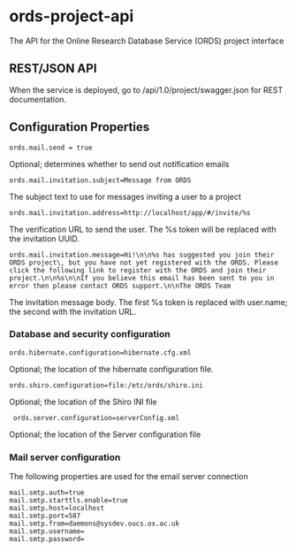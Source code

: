 # ords-project-api

The API for the Online Research Database Service (ORDS) project interface

## REST/JSON API

When the service is deployed, go to /api/1.0/project/swagger.json for REST documentation.

## Configuration Properties

    ords.mail.send = true

Optional; determines whether to send out notification emails

    ords.mail.invitation.subject=Message from ORDS

The subject text to use for messages inviting a user to a project

    ords.mail.invitation.address=http://localhost/app/#/invite/%s

The verification URL to send the user. The %s token will be replaced with the invitation UUID.

    ords.mail.invitation.message=Hi!\n\n%s has suggested you join their ORDS project\, but you have not yet registered with the ORDS. Please click the following link to register with the ORDS and join their project.\n\n%s\n\nIf you believe this email has been sent to you in error then please contact ORDS support.\n\nThe ORDS Team

The invitation message body. The first %s token is replaced with user.name; the second with the invitation URL.

### Database and security configuration

    ords.hibernate.configuration=hibernate.cfg.xml

Optional; the location of the hibernate configuration file.

    ords.shiro.configuration=file:/etc/ords/shiro.ini

Optional; the location of the Shiro INI file

     ords.server.configuration=serverConfig.xml

Optional; the location of the Server configuration file

### Mail server configuration

The following properties are used for the email server connection

    mail.smtp.auth=true
    mail.smtp.starttls.enable=true
    mail.smtp.host=localhost
    mail.smtp.port=587
    mail.smtp.from=daemons@sysdev.oucs.ox.ac.uk
    mail.smtp.username=
    mail.smtp.password=


